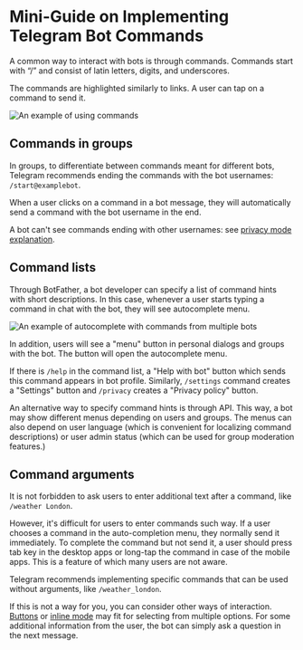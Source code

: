 # Mini-Guide on Implementing Telegram Bot Commands 

A common way to interact with bots is through commands. Commands start with “/” and consist of latin letters, digits, 
and underscores.

The commands are highlighted similarly to links. A user can tap on a command to send it.

![An example of using commands](/pictures/ru/commands.png)

## Commands in groups

In groups, to differentiate between commands meant for different bots, Telegram recommends ending the commands with the bot usernames: 
`/start@examplebot`.

When a user clicks on a command in a bot message, they will automatically send a command with the bot username in the end.

A bot can't see commands ending with other usernames: see [privacy mode explanation](../chats/groups#privacy).

## Command lists

Through BotFather, a bot developer can specify a list of command hints with short descriptions. 
In this case, whenever a user starts typing a command in chat with the bot, they will see autocomplete menu.

![An example of autocomplete with commands from multiple bots](/pictures/ru/commands-autocomplete.png)

In addition, users will see a "menu" button in personal dialogs and groups with the bot. The button
will open the autocomplete menu.

If there is `/help` in the command list, a "Help with bot" button which sends this command appears in bot profile.
Similarly, `/settings` command creates a "Settings" button and `/privacy` creates a "Privacy policy" button.

An alternative way to specify command hints is through API. This way, a bot may show different menus depending 
on users and groups. The menus can also depend on user language 
(which is convenient for localizing command descriptions) or user admin status 
(which can be used for group moderation features.)

## Command arguments

It is not forbidden to ask users to enter additional text after a command, like `/weather London`.

However, it's difficult for users to enter commands such way. If a user chooses a command in the auto-completion menu, they normally send it immediately. 
To complete the command but not send it, a user should press tab key in the desktop apps or long-tap the command 
in case of the mobile apps. This is a feature of which many users are not aware.

Telegram recommends implementing specific commands that can be used without arguments, like `/weather_london`.

If this is not a way for you, you can consider other ways of interaction. 
[Buttons](../messages/buttons) or [inline mode](../interaction/inline) may fit for selecting from multiple options. 
For some additional information from the user, the bot can simply ask a question in the next message. 
